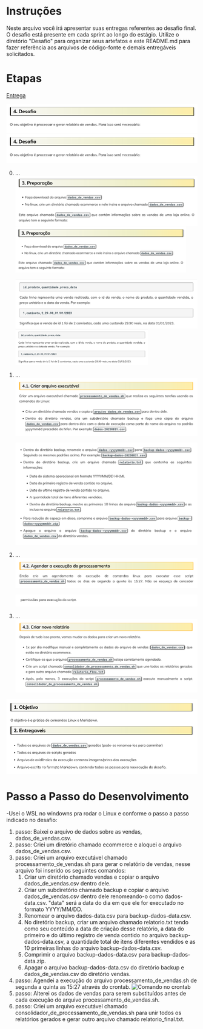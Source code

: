 # Instruções

Neste arquivo você irá apresentar suas entregas referentes ao desafio final.
O desafio está presente em cada sprint ao longo do estágio. Utilize o diretório "Desafio" para organizar seus artefatos e este README.md para fazer referência aos arquivos de código-fonte e demais entregáveis solicitados.

# Etapas

[Entrega](etapas/entrega.txt)



![Desafio](etapas/Desafio.png)
<img src="etapas/Desafio.png" alt="Texto Alternativo" width="550">

0. ...
   ![Etapa 0](etapas/Etapa_0.1.png)
   <img src="etapas/Etapa_0.1.png" alt="Texto Alternativo" width="450">

   ![Etapa 0](etapas/Etapa_0.2.png)
   <img src="etapas/Etapa_0.2.png" alt="Texto Alternativo" width="350">

1. ...
   ![Etapa 1](etapas/Etapa_1.1.png)

   ![Etapa 1](etapas/Etapa_1.2.png)

2. ...
   ![Etapa 2](etapas/Etapa_2.1.png)

   ![Etapa 2](etapas/Etapa_2.2.png)

3. ...
   ![Etapa 2](etapas/Etapa_3.png)

![Objetivo e Entregaveis](etapas/Objetivo_e_Entregaveis.png)


# Passo a Passo do Desenvolvimento

-Usei o WSL no windowns pra rodar o Linux e conforme o passo a passo indicado no desafio:

1. passo: Baixei o arquivo de dados sobre as vendas, dados_de_vendas.csv.
2. passo: Criei um diretório chamado ecommerce e aloquei o arquivo dados_de_vendas.csv.
3. passo: Criei um arquivo executável chamado processamento_de_vendas.sh para gerar o relatório de vendas, nesse arquivo foi inserido os seguintes comandos:
   1. Criar um diretório chamado vendas e copiar o arquivo dados_de_vendas.csv dentro dele.
   2. Criar um subdiretório chamado backup e copiar o arquivo dados_de_vendas.csv dentro dele renomeando-o como dados-data.csv. "data" será a data do dia em que ele for executado no formato YYYY/MM/DD.
   3. Renomear o arquivo dados-data.csv para backup-dados-data.csv.
   4. No diretório backup, criar um arquivo chamado relatorio.txt tendo como seu conteúdo a data de criação desse relatório, a data do primeiro e do último registro de venda contido no arquivo backup-dados-data.csv, a quantidade total de itens diferentes vendidos e as 10 primeiras linhas do arquivo backup-dados-data.csv.
   5. Comprimir o arquivo backup-dados-data.csv para backup-dados-data.zip.
   6. Apagar o arquivo backup-dados-data.csv do diretório backup e dados_de_vendas.csv do diretório vendas.
4. passo: Agendei a execução do arquivo processamento_de_vendas.sh de segunda a quinta as 15:27 através do crontab.
   ![Comando no crontab](\Sprint%201\evidencias\crontab.png)
5. passo: Alterei os dados de vendas para serem substituídos antes de cada execução do arquivo processamento_de_vendas.sh.
6. passo: Criei um arquivo executável chamado consolidador_de_processamento_de_vendas.sh para unir todos os relatórios gerados e gerar outro arquivo chamado relatorio_final.txt.
